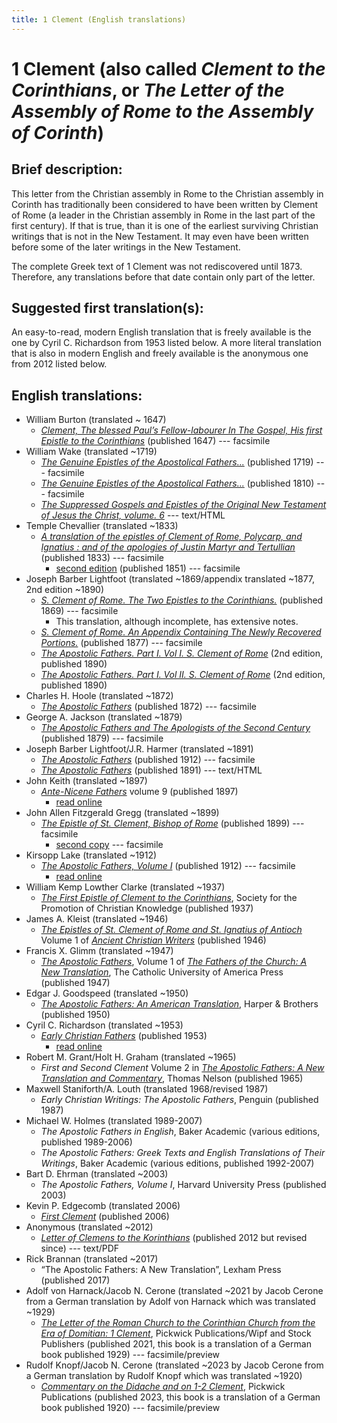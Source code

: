```yaml
---
title: 1 Clement (English translations)
---
```


# 1 Clement (also called *Clement to the Corinthians*, or *The Letter of the Assembly of Rome to the Assembly of Corinth*)

## Brief description:

This letter from the Christian assembly in Rome to the Christian assembly in Corinth has traditionally been considered to have been written by Clement of Rome (a leader in the Christian assembly in Rome in the last part of the first century). If that is true, than it is one of the earliest surviving Christian writings that is not in the New Testament. It may even have been written before some of the later writings in the New Testament. 

The complete Greek text of 1 Clement was not rediscovered until 1873. Therefore, any translations before that date contain only part of the letter.

## Suggested first translation(s):

An easy-to-read, modern English translation that is freely available is the one by Cyril C. Richardson from 1953 listed below. A more literal translation that is also in modern English and freely available is the anonymous one from 2012 listed below.

## English translations:
* William Burton (translated ~ 1647)
  * [*Clement, The blessed Paul’s Fellow-labourer In The Gospel, His first Epistle to the Corinthians*](https://archive.org/details/ClementTheBlessedPaulsFellow-labourerInTheGospelHisFirstEpistleTo) (published 1647) --- facsimile
* William Wake (translated ~1719)
  * [*The Genuine Epistles of the Apostolical Fathers...*](https://archive.org/details/genuineepistleso1719wake) (published 1719) --- facsimile
  * [*The Genuine Epistles of the Apostolical Fathers...*](https://archive.org/details/genuineepistleso01wake) (published 1810) --- facsimile
  * [*The Suppressed Gospels and Epistles of the Original New Testament of Jesus the Christ, volume. 6*](http://www.gutenberg.org/ebooks/6512) --- text/HTML
* Temple Chevallier (translated ~1833)
  * [*A translation of the epistles of Clement of Rome, Polycarp, and Ignatius : and of the apologies of Justin Martyr and Tertullian*](https://archive.org/details/ATranslationOfTheEpistlesOfClement) (published 1833) --- facsimile
    * [second edition](https://archive.org/details/translationofepi00chev) (published 1851) --- facsimile
* Joseph Barber Lightfoot (translated ~1869/appendix translated ~1877, 2nd edition ~1890)
  * [*S. Clement of Rome. The Two Epistles to the Corinthians.*](https://archive.org/details/twoepistlestocor00clem) (published 1869) --- facsimile
    * This translation, although incomplete, has extensive notes.
  * [*S. Clement of Rome. An Appendix Containing The Newly Recovered Portions.*](https://archive.org/details/SClementOfRomeV2) (published 1877) --- facsimile
  * [*The Apostolic Fathers. Part I. Vol I. S. Clement of Rome*](https://archive.org/details/apostolicfathers0101clem) (2nd edition, published 1890)
  * [*The Apostolic Fathers. Part I. Vol II. S. Clement of Rome*](https://archive.org/details/p1apostolicfathe02clemuoft) (2nd edition, published 1890)
* Charles H. Hoole (translated ~1872)
  * [*The Apostolic Fathers*](https://archive.org/details/apostolicfather00hoolgoog) (published 1872) --- facsimile
* George A. Jackson (translated ~1879)
  * [*The Apostolic Fathers and The Apologists of the Second Century*](https://archive.org/details/theapostolicfath00jackuoft) (published 1879) --- facsimile
* Joseph Barber Lightfoot/J.R. Harmer (translated ~1891)
  * [*The Apostolic Fathers*](https://archive.org/details/a590752000clemuoft) (published 1912) --- facsimile
  * [*The Apostolic Fathers*](http://www.katapi.org.uk/ApostolicFathers/ApFathers-Contents.html) (published 1891) --- text/HTML
* John Keith (translated ~1897)
  * [*Ante-Nicene Fathers*](anf.html) volume 9 (published 1897)
    * [read online](http://www.ccel.org/ccel/schaff/anf09.xii.i.html)
* John Allen Fitzgerald Gregg (translated ~1899)
  * [*The Epistle of St. Clement, Bishop of Rome*](https://books.google.ca/books?id=ttsPAAAAYAAJ) (published 1899) --- facsimile
    * [second copy](https://archive.org/details/epistleofstcleme00clemuoft) --- facsimile
* Kirsopp Lake (translated ~1912)
  * [*The Apostolic Fathers, Volume I*](https://archive.org/details/apostolicfathers01lake) (published 1912) --- facsimile
    * [read online](1clement_lake.html)
* William Kemp Lowther Clarke (translated ~1937)
  * [*The First Epistle of Clement to the Corinthians*](1clement_clarke.html), Society for the Promotion of Christian Knowledge (published 1937)
* James A. Kleist (translated ~1946)
  * [*The Epistles of St. Clement of Rome and St. Ignatius of Antioch*](ancientchristianwriters_1.html) Volume 1 of [*Ancient Christian Writers*](ancientchristianwriters.html) (published 1946)
* Francis X. Glimm (translated ~1947)
  * [*The Apostolic Fathers*](https://archive.org/details/in.ernet.dli.2015.58476), Volume 1 of [*The Fathers of the Church: A New Translation*](fathersofthechurch.html), The Catholic University of America Press (published 1947)
* Edgar J. Goodspeed (translated ~1950)
  * [*The Apostolic Fathers: An American Translation*](goodspeedapostolicfathers.html), Harper & Brothers (published 1950)
* Cyril C. Richardson (translated ~1953)
  * [*Early Christian Fathers*](ecf.html) (published 1953)
    * [read online](http://www.ccel.org/ccel/richardson/fathers.vi.i.html) 
* Robert M. Grant/Holt H. Graham (translated ~1965)
  * *First and Second Clement* Volume 2 in [*The Apostolic Fathers: A New Translation and Commentary*](apostolicfathersnewtranslationandcommentary.html), Thomas Nelson (published 1965)
* Maxwell Staniforth/A. Louth (translated 1968/revised 1987)
  * *Early Christian Writings: The Apostolic Fathers*, Penguin (published 1987)
* Michael W. Holmes (translated 1989-2007)
  * *The Apostolic Fathers in English*, Baker Academic (various editions, published 1989-2006)
  * *The Apostolic Fathers: Greek Texts and English Translations of Their Writings*, Baker Academic (various editions, published 1992-2007)
* Bart D. Ehrman (translated ~2003)
  * *The Apostolic Fathers, Volume I*, Harvard University Press (published 2003)
* Kevin P. Edgecomb (translated 2006)
  * [*First Clement*](1clement_edgecomb.html) (published 2006)
* Anonymous (translated ~2012)
  * [*Letter of Clemens to the Korinthians*](http://www.biblicalaudio.com/text/clement.pdf) (published 2012 but revised since) --- text/PDF
* Rick Brannan (translated ~2017)
  * “The Apostolic Fathers: A New Translation”, Lexham Press (published 2017)
* Adolf von Harnack/Jacob N. Cerone (translated ~2021 by Jacob Cerone from a German translation by Adolf von Harnack which was translated ~1929)
  * [*The Letter of the Roman Church to the Corinthian Church from the Era of Domitian: 1 Clement*](https://books.google.com/books?id=ClITEAAAQBAJ), Pickwick Publications/Wipf and Stock Publishers (published 2021, this book is a translation of a German book published 1929) --- facsimile/preview
* Rudolf Knopf/Jacob N. Cerone (translated ~2023 by Jacob Cerone from a German translation by Rudolf Knopf which was translated ~1920)
  * [*Commentary on the Didache and on 1-2 Clement*](https://books.google.com/books?id=AL2qEAAAQBAJ), Pickwick Publications (published 2023, this book is a translation of a German book published 1920) --- facsimile/preview
